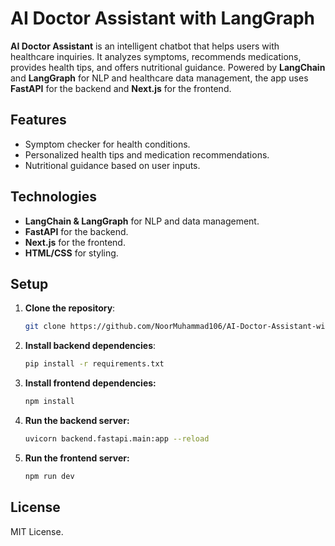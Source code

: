 # AI Doctor Assistant with LangGraph

**AI Doctor Assistant** is an intelligent chatbot that helps users with healthcare inquiries. It analyzes symptoms, recommends medications, provides health tips, and offers nutritional guidance. Powered by **LangChain** and **LangGraph** for NLP and healthcare data management, the app uses **FastAPI** for the backend and **Next.js** for the frontend.

## Features
- Symptom checker for health conditions.
- Personalized health tips and medication recommendations.
- Nutritional guidance based on user inputs.

## Technologies
- **LangChain & LangGraph** for NLP and data management.
- **FastAPI** for the backend.
- **Next.js** for the frontend.
- **HTML/CSS** for styling.

## Setup

1. **Clone the repository**:
   ```bash
   git clone https://github.com/NoorMuhammad106/AI-Doctor-Assistant-with-Langgraph.git
2. **Install backend dependencies**:
   ```bash
   pip install -r requirements.txt
3. **Install frontend dependencies:**
   ```bash
   npm install
4. **Run the backend server:**
   ```bash
   uvicorn backend.fastapi.main:app --reload
5. **Run the frontend server:**
   ```bash
   npm run dev

## License
MIT License.

